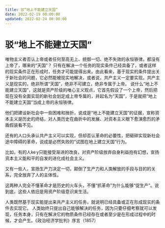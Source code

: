 ```yaml
---
title: 驳“地上不能建立天国”
date: 2022-02-19 00:00:00
updated: 2022-02-24 00:00:00
---
```


# 驳“地上不能建立天国”

唯物主义者否认上帝或者任何至高无上、统御一切、绝不失效的永恒铁律。都没有上帝了，哪来的“天国”？
只有在解决一个任务的现实条件己经具备了，或者这样的现实条件正在形成时，任务才可能提得出来。由此看来，基于现实的条件提出关于新社会的问题，它必然能被现实地解决，或者说，共产主义一定要实现。共产主义是现实的，绝非所谓“天国”，绝非不可建立，绝非专属于上帝。
说什么“地上不能建立天国”，这就是资产阶级的唯心主义观点，它首先假设了一个上帝，然后把现在没有全面实现的新社会划定成上帝专属的，并起名为“天国”，于是就把“地上不能建立天国”当成上帝的永恒铁律。

他们把建设新社会中一些困难和挫折，说成是“地上不能建立天国”的证据，宣称资本主义是历史的终结，对人类历史在曲折中的发展、对资本主义眼下愈演愈烈的矛盾假装看不见。

还有的人口头承认共产主义可以实现，但却否认革命的必要性，把砸碎实现新社会途中障碍的革命，说成是必然失败的“试图在地上建立天国”行为。

比如，有的人ke y只能接受渐进的改良，对资产阶级放弃自身利益抱有幻想，宣扬资本主义能和平的自发的进化成社会主义。

又有一些人，宣扬生产力决定一切，颠倒了生产力和人类解放的手段与目的的关系，完全放弃了人的主体性。

这两种人完全不懂革命才是历史的火车头，不懂“抓革命”为什么能够“促生产”。说到底，这些人依旧是用资产阶级意识来生活。

人类既然基于现实能提出来共产主义的任务，就说明已经具备或正在形成现实的条件去实现它。
人类始终只提出自己能够解决的任务，因为只要仔细考察就可以发现，任务本身，只有在解决它的物质条件已经存在或者至少是在形成过程中的时候，才会产生。《政治经济学批判》序言（1857）

